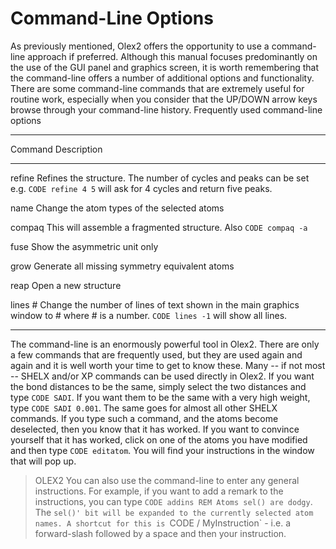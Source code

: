 # Command-Line Options
As previously mentioned, Olex2 offers the opportunity to use a command-line approach if preferred. Although this manual focuses predominantly on the use of the GUI panel and graphics screen, it is worth remembering that the command-line offers a number of additional options and functionality. There are some command-line commands that are extremely useful for routine work, especially when you consider that the UP/DOWN arrow keys browse through your command-line history.
Frequently used command-line options

------------------------------------------------------------------------
Command   Description
--------  ----------------------------------------------------------------
refine    Refines the structure. The number of cycles and peaks can be set e.g. `CODE refine 4 5` will ask for 4 cycles and return five peaks.

name      Change the atom types of the selected atoms

compaq    This will assemble a fragmented structure. Also `CODE compaq -a`

fuse      Show the asymmetric unit only

grow      Generate all missing symmetry equivalent atoms

reap      Open a new structure

lines #   Change the number of lines of text shown in the main graphics window to # where # is a number. `CODE lines -1` will show all lines.
------  ----------------------------------------------------------------

The command-line is an enormously powerful tool in Olex2. There are only a few commands that are frequently used, but they are used again and again and it is well worth your time to get to know these.
Many -- if not most -- SHELX and/or XP commands can be used directly in Olex2. If you want the bond distances to be the same, simply select the two distances and type `CODE SADI`. If you want them to be the same with a very high weight, type `CODE SADI 0.001`. The same goes for almost all other SHELX commands. If you type such a command, and the atoms become deselected, then you know that it has worked. If you want to convince yourself that it has worked, click on one of the atoms you have modified and then type `CODE editatom`. You will find your instructions in the window that will pop up.

>OLEX2 You can also use the command-line to enter any general instructions. For example, if you want to add a remark to the instructions, you can type `CODE addins REM Atoms sel() are dodgy`. The `sel()' bit will be expanded to the currently selected atom names. A shortcut for this is `CODE / MyInstruction` - i.e. a forward-slash followed by a space and then your instruction.
